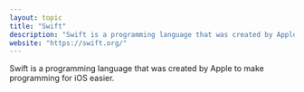 ```yaml
---
layout: topic
title: "Swift"
description: "Swift is a programming language that was created by Apple to make programming for iOS easier."
website: "https://swift.org/"
---
```


Swift is a programming language that was created by Apple to make programming for iOS easier.

